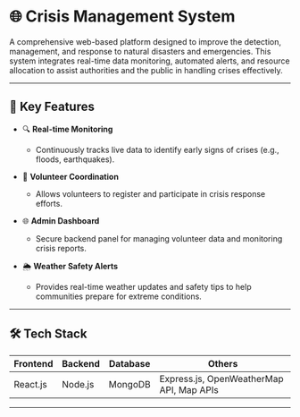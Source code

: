 # 🌐 Crisis Management System

A comprehensive web-based platform designed to improve the detection, management, and response to natural disasters and emergencies. This system integrates real-time data monitoring, automated alerts, and resource allocation to assist authorities and the public in handling crises effectively.

---

## 🚀 Key Features

- 🔍 **Real-time Monitoring**
  - Continuously tracks live data to identify early signs of crises (e.g., floods, earthquakes).

- 🧭 **Volunteer Coordination**
  - Allows volunteers to register and participate in crisis response efforts.

- 🌐 **Admin Dashboard**
  - Secure backend panel for managing volunteer data and monitoring crisis reports.

- 🌦️ **Weather Safety Alerts**
  - Provides real-time weather updates and safety tips to help communities prepare for extreme conditions.

---

## 🛠️ Tech Stack

| Frontend | Backend | Database | Others |
|----------|---------|----------|--------|
| React.js | Node.js | MongoDB  | Express.js, OpenWeatherMap API, Map APIs |

---
